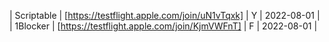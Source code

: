 | Scriptable | [https://testflight.apple.com/join/uN1vTqxk] | Y | 2022-08-01 |
| 1Blocker | [https://testflight.apple.com/join/KjmVWFnT] | F | 2022-08-01 |
